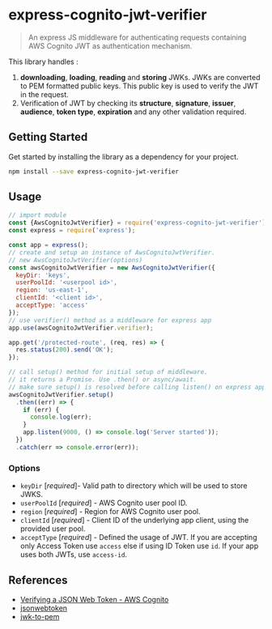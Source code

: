 # express-cognito-jwt-verifier
> An express JS middleware for authenticating requests containing AWS Cognito JWT as authentication mechanism.

This library handles :
1. **downloading**, **loading**, **reading** and **storing** JWKs. JWKs are converted to PEM formatted public keys. This public key is used to verify the JWT in the request.
2. Verification of JWT by checking its **structure**, **signature**, **issuer**, **audience**, **token type**, **expiration** and any other validation required.

## Getting Started

Get started by installing the library as a dependency for your project.

```sh
npm install --save express-cognito-jwt-verifier
```

## Usage

```js
// import module
const {AwsCognitoJwtVerifier} = require('express-cognito-jwt-verifier');
const express = require('express');

const app = express();
// create and setup an instance of AwsCognitoJwtVerifier.
// new AwsCognitoJwtVerifier(options)
const awsCognitoJwtVerifier = new AwsCognitoJwtVerifier({
  keyDir: 'keys',
  userPoolId: '<userpool id>',
  region: 'us-east-1',
  clientId: '<client id>',
  acceptType: 'access'
});
// use verifier() method as a middleware for express app
app.use(awsCognitoJwtVerifier.verifier);

app.get('/protected-route', (req, res) => {
  res.status(200).send('OK');
});

// call setup() method for initial setup of middleware.
// it returns a Promise. Use .then() or async/await.
// make sure setup() is resolved before calling listen() on express app.
awsCognitoJwtVerifier.setup()
  .then((err) => {
    if (err) {
      console.log(err);
    }
    app.listen(9000, () => console.log('Server started'));
  })
  .catch(err => console.error(err));
```

### Options

* `keyDir` [*required*]- Valid path to directory which will be used to store JWKS.
* `userPoolId` [*required*] - AWS Cognito user pool ID.
* `region` [*required*] - Region for AWS Cognito user pool.
* `clientId` [*required*] - Client ID of the underlying app client, using the provided user pool.
* `acceptType` [*required*] - Defined the usage of JWT. If you are accepting only Access Token use `access` else if using ID Token use `id`. If your app uses both JWTs, use `access-id`.

## References
* [Verifying a JSON Web Token - AWS Cognito](https://docs.aws.amazon.com/cognito/latest/developerguide/amazon-cognito-user-pools-using-tokens-verifying-a-jwt.html)
* [jsonwebtoken](https://www.npmjs.com/package/jsonwebtoken)
* [jwk-to-pem](https://www.npmjs.com/package/jwk-to-pem)